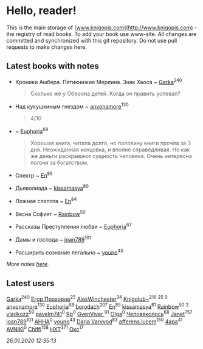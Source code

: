 # Hello, reader!
This is the main storage of [www.knigopis.com](http://www.knigopis.com) - the registry of read books.
To add your book use www-site. All changes are committed and synchronized with this git repository.
Do not use pull requests to make changes here.


## Latest books with notes
* Хроники Амбера. Пятикнижие Мерлина. Знак Хаоса ~ [Garka](users/115/115753719718250012620-google)<sup>240</sup>
    > Сколько же у Оберона детей. Когда он править успевал?

* Над кукушкиным гнездом ~ [anvonamore](users/595/5957175-vkontakte)<sup>130</sup>
    > 4/10

*  ~ [Euphoria](users/106/106304994652616315178-google)<sup>68</sup>
    > Хорошая книга, читала долго, но половину книги прочла за 3 дня. Неожиданная концовка, и вполне справедливая. Но как же деньги раскрывают сущность человека. Очень интересна погоня за богатством.

* Спектр ~ [En](users/333/333646551-vkontakte)<sup>85</sup>

* Дьяволиада ~ [kissamasya](users/684/68439978-vkontakte)<sup>80</sup>

* Ложная слепота ~ [En](users/333/333646551-vkontakte)<sup>84</sup>

* Весна Софият ~ [Rainbow](users/109/109787328219839805802-google)<sup>50</sup>

* Рассказы Преступления любви ~ [Euphoria](users/106/106304994652616315178-google)<sup>67</sup>

* Дамы и господа ~ [joan789](users/240/2401650-vkontakte)<sup>101</sup>

* Расширить сознание легально ~ [youno](users/302/302928912-vkontakte)<sup>43</sup>


_More notes [here](latest_books_with_notes.md)._


## Latest users
[Garka](users/115/115753719718250012620-google)<sup>240</sup> 
[Егор Прохоров](users/481/481937529-vkontakte)<sup>25</sup> 
[AlexWinchester](users/268/2680385415370992-facebook)<sup>34</sup> 
[Knigolub~](users/111/111878597279669641685-google)<sup>216</sup> 
[](users/270/270444099499-odnoklassniki)<sup>25</sup> 
[](users/509/509679913-vkontakte)<sup>0</sup> 
[anvonamore](users/595/5957175-vkontakte)<sup>130</sup> 
[Euphoria](users/106/106304994652616315178-google)<sup>68</sup> 
[borodach](users/157/15706320-vkontakte)<sup>207</sup> 
[En](users/333/333646551-vkontakte)<sup>85</sup> 
[kissamasya](users/684/68439978-vkontakte)<sup>81</sup> 
[Rainbow](users/109/109787328219839805802-google)<sup>50</sup> 
[](users/153/1537586159620888-facebook)<sup>2</sup> 
[vladkozz](users/572/57239276-vkontakte)<sup>59</sup> 
[pavelm741](users/468/468820957-vkontakte)<sup>0</sup> 
[Яр](users/105/105454927277334527943-google)<sup>0</sup> 
[GvenVivar ](users/158/158266434925901-facebook)<sup>91</sup> 
[Olga](users/436/436975952-vkontakte)<sup>0</sup> 
[Человеколось](users/174/17475979687188177329-mailru)<sup>68</sup> 
[Janet](users/108/108113656204404967440-google)<sup>757</sup> 
[joan789](users/240/2401650-vkontakte)<sup>101</sup> 
[АННА](users/510/51000816-vkontakte)<sup>0</sup> 
[youno](users/302/302928912-vkontakte)<sup>43</sup> 
[Daria Varyvod](users/829/829893410524253-facebook)<sup>83</sup> 
[afferens.lucem](users/196/196071655-vkontakte)<sup>150</sup> 
[4apa](users/117/117392596378069249667-google)<sup>41</sup> 
[AVNIKi](users/368/368978766-vkontakte)<sup>0</sup> 
[Chiffi](users/105/105831994080785626680-google)<sup>158</sup> 
[HXT](users/100/100002563462782-facebook)<sup>371</sup> 
[Окс](users/102/102536471289425216982-google)<sup>17</sup> 


_26.01.2020 12:35:13_
